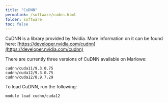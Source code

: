 ```yaml
---
title: "CuDNN"
permalink: /software/cudnn.html
folder: software
toc: false
---
```


CuDNN is a library provided by Nvidia. More information on it can be found here: [https://developer.nvidia.com/cudnn](https://developer.nvidia.com/cudnn)

There are currently three versions of CuDNN available on Marlowe:

```
cudnn/cuda11/9.3.0.75
cudnn/cuda12/9.3.0.75
cudnn/cuda12/8.9.7.29
```

To load CuDNN, run the following:

```
module load cudnn/cuda12
```